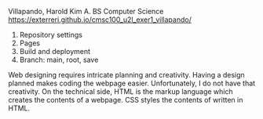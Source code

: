 Villapando, Harold Kim A.
BS Computer Science
https://exterreri.github.io/cmsc100_u2l_exer1_villapando/

1. Repository settings
2. Pages
3. Build and deployment
4. Branch: main, root, save

Web designing requires intricate planning and creativity. Having a design planned makes coding the webpage easier. Unfortunately, I do not have that creativity.
On the technical side, HTML is the markup language which creates the contents of a webpage. CSS styles the contents of written in HTML.
